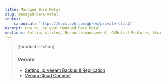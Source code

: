 ```yaml
---
title: Managed Bare Metal
slug: managed-bare-metal
routes:
    canonical: 'https://docs.ovh.com/gb/en/private-cloud/'
excerpt: How to use your Managed Bare Metal
sections: Getting started, Resource management, OVHcloud Features, Maintenance and monitoring , Networking, VMware vSphere features, OpenShift, OVHcloud services and options, Meltdown and Spectre information
---
```


> [!product-section]
>
> ### Veeam
>
> - [Setting up Veeam Backup & Replication](https://docs.ovh.com/gb/en/storage/veeam-backup-replication/)
> - [Veeam Cloud Connect](https://docs.ovh.com/gb/en/storage/veeam-cloud-connect/)
>